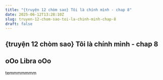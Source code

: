 ```yaml
---
title: "{truyện 12 chòm sao} Tôi là chính mình - chap 8"
date: 2025-06-12T13:28:10Z
slug: truyen-12-chom-sao-toi-la-chinh-minh-chap-8
draft: false
---
```


## {truyện 12 chòm sao} Tôi là chính mình - chap 8

## oOo Libra oOo

temmmmmmm